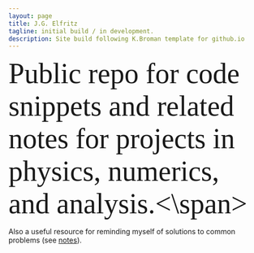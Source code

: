 ```yaml
---
layout: page
title: J.G. Elfritz
tagline: initial build / in development.
description: Site build following K.Broman template for github.io
---
```




<span style="font-family:Georgia; font-size:4em;">Public repo for code snippets and related notes for projects in physics, numerics, and analysis.<\span>

Also a useful resource for reminding myself of solutions to common problems (see [notes](https://mag06.github.io/pages/notes.html)). 
